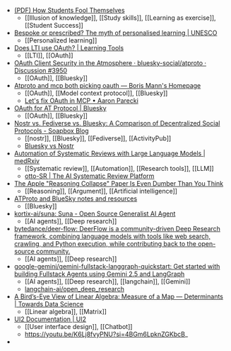 - [(PDF) How Students Fool Themselves](https://www.researchgate.net/publication/392630899_How_Students_Fool_Themselves)
	- [[Illusion of knowledge]], [[Study skills]], [[Learning as exercise]], [[Student Success]]
- [Bespoke or prescribed? The myth of personalised learning | UNESCO](https://www.unesco.org/en/articles/bespoke-or-prescribed-myth-personalised-learning?hub=81942)
	- [[Personalized learning]]
- [Does LTI use OAuth? | Learning Tools](https://andyfmiller.com/2013/02/10/does-lti-use-oauth/)
	- [[LTI]], [[OAuth]]
- [OAuth Client Security in the Atmosphere · bluesky-social/atproto · Discussion #3950](https://github.com/bluesky-social/atproto/discussions/3950)
	- [[OAuth]], [[Bluesky]]
- [Atproto and mcp both picking oauth — Boris Mann's Homepage](https://bmannconsulting.com/notes/atproto-and-mcp-both-picking-oauth/)
	- [[OAuth]], [[Model context protocol]], [[Bluesky]]
	- [Let's fix OAuth in MCP • Aaron Parecki](https://aaronparecki.com/2025/04/03/15/oauth-for-model-context-protocol)
- [OAuth for AT Protocol | Bluesky](https://docs.bsky.app/blog/oauth-atproto)
	- [[OAuth]], [[Bluesky]]
- [Nostr vs. Fediverse vs. Bluesky: A Comparison of Decentralized Social Protocols - Soapbox Blog](https://soapbox.pub/blog/comparing-protocols/)
	- [[nostr]], [[Bluesky]], [[Fediverse]], [[ActivityPub]]
	- [Bluesky vs Nostr](https://habla.news/u/alex@gleasonator.dev/bluesky-vs-nostr)
- [Automation of Systematic Reviews with Large Language Models | medRxiv](https://www.medrxiv.org/content/10.1101/2025.06.13.25329541v1)
	- [[Systematic review]], [[Automation]], [[Research tools]], [[LLM]]
	- [otto-SR | The AI Systematic Review Platform](https://ottosr.com/)
- [The Apple "Reasoning Collapse" Paper Is Even Dumber Than You Think](https://mikecaulfield.substack.com/p/the-apple-reasoning-collapse-paper)
	- [[Reasoning]], [[Argument]], [[Artificial intelligence]]
- [ATProto and BlueSky notes and resources](https://www.edochan.com/talks/atproto/)
	- [[Bluesky]]
- [kortix-ai/suna: Suna - Open Source Generalist AI Agent](https://github.com/kortix-ai/suna)
	- [[AI agents]], [[Deep research]]
- [bytedance/deer-flow: DeerFlow is a community-driven Deep Research framework, combining language models with tools like web search, crawling, and Python execution, while contributing back to the open-source community.](https://github.com/bytedance/deer-flow)
	- [[AI agents]], [[Deep research]]
- [google-gemini/gemini-fullstack-langgraph-quickstart: Get started with building Fullstack Agents using Gemini 2.5 and LangGraph](https://github.com/google-gemini/gemini-fullstack-langgraph-quickstart)
	- [[AI agents]], [[Deep research]], [[langchain]], [[Gemini]]
	- [langchain-ai/open_deep_research](https://github.com/langchain-ai/open_deep_research)
- [A Bird’s-Eye View of Linear Algebra: Measure of a Map — Determinants | Towards Data Science](https://towardsdatascience.com/a-birds-eye-view-of-linear-algebra-measure-of-a-map-determinants/)
	- [[Linear algebra]], [[Matrix]]
- [UI2 Documentation | UI2](https://ui2-docs.vercel.app/)
	- [[User interface design]], [[Chatbot]]
	- https://youtu.be/K6Lj8fvyPNU?si=4BGm6LpknZGKbcB_
-
